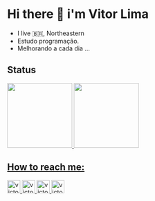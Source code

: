 
# Hi there 👋 i'm Vitor Lima
- I live :brazil:, Northeastern  
- Estudo  programação. 
- Melhorando a cada dia ...


## Status

 <a href="https://github.com/victor-0324">
<img height="150" src="https://github-readme-stats.vercel.app/api?username=victor-0324&show_icons=true&count_private=true&theme=chartreuse-dark&border_color"/>
<img height="150" src="https://github-readme-stats.vercel.app/api/top-langs/?username=victor-0324&layout=compact&langs_count=16&theme=chartreuse-dark&border_color"/>


## How to reach me: 

<a href="https://www.instagram.com/vitorlima4677/" target="_blank"> 
<img aling="center" alt="victor-istagram" height="30" width="30" src="https://image.flaticon.com/icons/png/128/1384/1384063.png"
 </a> 
  
<a href="https://www.facebook.com/profile.php?id=100041929534379" target="_blank">
<img aling="center" alt="victor-facebook" height="30" width="30" src="https://encrypted-tbn0.gstatic.com/images?q=tbn:ANd9GcQiA5ayLSbJW5sMGOTthyF9Iu4eStKFuwA_1u9K3I-3e09s7Xpw5V9a001T6b6VJzrmkCI&usqp=CAU"
 </a> 
  
<a href="https://www.linkedin.com/in/vitor-lima-a951bb1b7/" target="_blank">
<img aling="center" alt="victor-linkedin" height="30" width="30" src="https://lh3.googleusercontent.com/5TuyELz_GZ5fYf6w5emfUj330CoCLr-4dQjT1FFTejpEON3moySp5ozOu-SHdRKyaYD_3DT-Z_ls7qs786cdFce-=w128-h128-e365-rj-sc0x00ffffff"
 </a> 
  
<a href="https://twitter.com/VITOR74241583" target="_blank">
<img aling="center" alt="victor-linkedin" height="30" width="30" src="https://www.brafton.com/wp-content/uploads/2011/06/answering-consumers-tweets-can-lead-to-sales_3333_800520600_0_0_14005378_300.jpg"
 </a>


<!-- 
- Here are some ideas to get you started:
- ?? I’m currently working on ...
- ?? I’m currently learning ...
- ?? I’m looking to collaborate on ...
- ?? I’m looking for help with ...
- ?? Ask me about ...
- ?? How to reach me: ...
- ?? Pronouns: ...
- ? Fun fact: ... 
-->
